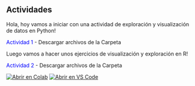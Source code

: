 ## Actividades

Hola, hoy vamos a iniciar con una actividad de exploración y visualización de datos en Python!

<span style="color: blue">Actividad 1</span> - Descargar archivos de la Carpeta

Luego vamos a hacer unos ejercicios de visualización y exploración en R!

<span style="color: blue">Actividad 2</span> - Descargar archivos de la Carpeta


[![Abrir en Colab](https://colab.research.google.com/assets/colab-badge.svg)](https://colab.research.google.com/github/usuario/repositorio/blob/main/ruta/al/archivo.ipynb)
[![Abrir en VS Code](https://img.shields.io/badge/VSCode-Open-blue?logo=visual-studio-code)](https://vscode.dev/github/usuario/repositorio/blob/main/ruta/al/archivo.ipynb)

